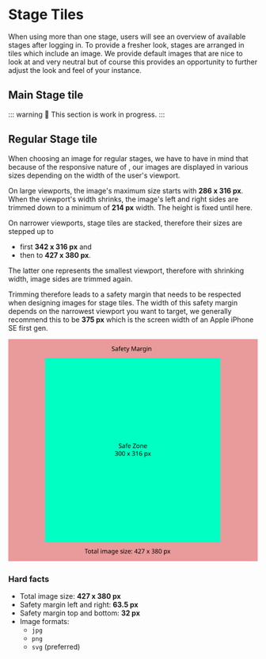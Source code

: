 # Stage Tiles

When using more than one stage, users will see an overview of available stages after logging in. To
provide a fresher look, stages are arranged in tiles which include an image. We provide default
images that are nice to look at and very neutral but of course this provides an opportunity to
further adjust the look and feel of your <ToughZone /> instance.

## Main Stage tile

::: warning
🚧 This section is work in progress.
:::

## Regular Stage tile

When choosing an image for regular stages, we have to have in mind that because of the responsive
nature of <ToughZone />, our images are displayed in various sizes depending on the width of the
user's viewport.

On large viewports, the image's maximum size starts with **286 x 316 px**. When the viewport's width
shrinks, the image's left and right sides are trimmed down to a minimum of **214 px** width. The
height is fixed until here.

On narrower viewports, stage tiles are stacked, therefore their sizes are stepped up to

* first **342 x 316 px** and
* then to **427 x 380 px**.

The latter one represents the smallest viewport, therefore with shrinking width, image sides are
trimmed again.

Trimming therefore leads to a safety margin that needs to be respected when designing images for
stage tiles. The width of this safety margin depends on the narrowest viewport you want to target,
we generally recommend this to be **375 px** which is the screen width of an Apple iPhone SE first
gen.

![regular stage tile](./img/regular_stage_tile.svg)

### Hard facts

* Total image size: **427 x 380 px**
* Safety margin left and right: **63.5 px**
* Safety margin top and bottom: **32 px**
* Image formats:
    * `jpg`
    * `png`
    * `svg` (preferred)
